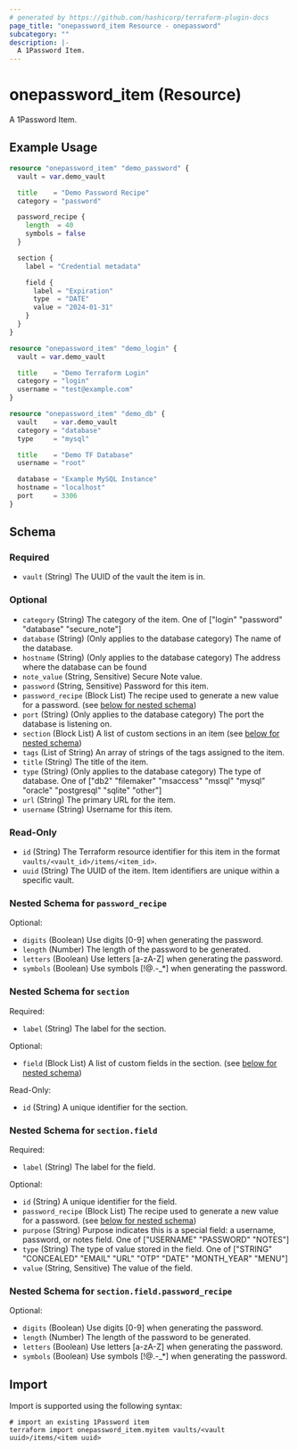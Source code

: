 ```yaml
---
# generated by https://github.com/hashicorp/terraform-plugin-docs
page_title: "onepassword_item Resource - onepassword"
subcategory: ""
description: |-
  A 1Password Item.
---
```


# onepassword_item (Resource)

A 1Password Item.

## Example Usage

```terraform
resource "onepassword_item" "demo_password" {
  vault = var.demo_vault

  title    = "Demo Password Recipe"
  category = "password"

  password_recipe {
    length  = 40
    symbols = false
  }

  section {
    label = "Credential metadata"

    field {
      label = "Expiration"
      type  = "DATE"
      value = "2024-01-31"
    }
  }
}

resource "onepassword_item" "demo_login" {
  vault = var.demo_vault

  title    = "Demo Terraform Login"
  category = "login"
  username = "test@example.com"
}

resource "onepassword_item" "demo_db" {
  vault    = var.demo_vault
  category = "database"
  type     = "mysql"

  title    = "Demo TF Database"
  username = "root"

  database = "Example MySQL Instance"
  hostname = "localhost"
  port     = 3306
}
```

<!-- schema generated by tfplugindocs -->
## Schema

### Required

- `vault` (String) The UUID of the vault the item is in.

### Optional

- `category` (String) The category of the item. One of ["login" "password" "database" "secure_note"]
- `database` (String) (Only applies to the database category) The name of the database.
- `hostname` (String) (Only applies to the database category) The address where the database can be found
- `note_value` (String, Sensitive) Secure Note value.
- `password` (String, Sensitive) Password for this item.
- `password_recipe` (Block List) The recipe used to generate a new value for a password. (see [below for nested schema](#nestedblock--password_recipe))
- `port` (String) (Only applies to the database category) The port the database is listening on.
- `section` (Block List) A list of custom sections in an item (see [below for nested schema](#nestedblock--section))
- `tags` (List of String) An array of strings of the tags assigned to the item.
- `title` (String) The title of the item.
- `type` (String) (Only applies to the database category) The type of database. One of ["db2" "filemaker" "msaccess" "mssql" "mysql" "oracle" "postgresql" "sqlite" "other"]
- `url` (String) The primary URL for the item.
- `username` (String) Username for this item.

### Read-Only

- `id` (String) The Terraform resource identifier for this item in the format `vaults/<vault_id>/items/<item_id>`.
- `uuid` (String) The UUID of the item. Item identifiers are unique within a specific vault.

<a id="nestedblock--password_recipe"></a>
### Nested Schema for `password_recipe`

Optional:

- `digits` (Boolean) Use digits [0-9] when generating the password.
- `length` (Number) The length of the password to be generated.
- `letters` (Boolean) Use letters [a-zA-Z] when generating the password.
- `symbols` (Boolean) Use symbols [!@.-_*] when generating the password.


<a id="nestedblock--section"></a>
### Nested Schema for `section`

Required:

- `label` (String) The label for the section.

Optional:

- `field` (Block List) A list of custom fields in the section. (see [below for nested schema](#nestedblock--section--field))

Read-Only:

- `id` (String) A unique identifier for the section.

<a id="nestedblock--section--field"></a>
### Nested Schema for `section.field`

Required:

- `label` (String) The label for the field.

Optional:

- `id` (String) A unique identifier for the field.
- `password_recipe` (Block List) The recipe used to generate a new value for a password. (see [below for nested schema](#nestedblock--section--field--password_recipe))
- `purpose` (String) Purpose indicates this is a special field: a username, password, or notes field. One of ["USERNAME" "PASSWORD" "NOTES"]
- `type` (String) The type of value stored in the field. One of ["STRING" "CONCEALED" "EMAIL" "URL" "OTP" "DATE" "MONTH_YEAR" "MENU"]
- `value` (String, Sensitive) The value of the field.

<a id="nestedblock--section--field--password_recipe"></a>
### Nested Schema for `section.field.password_recipe`

Optional:

- `digits` (Boolean) Use digits [0-9] when generating the password.
- `length` (Number) The length of the password to be generated.
- `letters` (Boolean) Use letters [a-zA-Z] when generating the password.
- `symbols` (Boolean) Use symbols [!@.-_*] when generating the password.

## Import

Import is supported using the following syntax:

```shell
# import an existing 1Password item
terraform import onepassword_item.myitem vaults/<vault uuid>/items/<item uuid>
```
